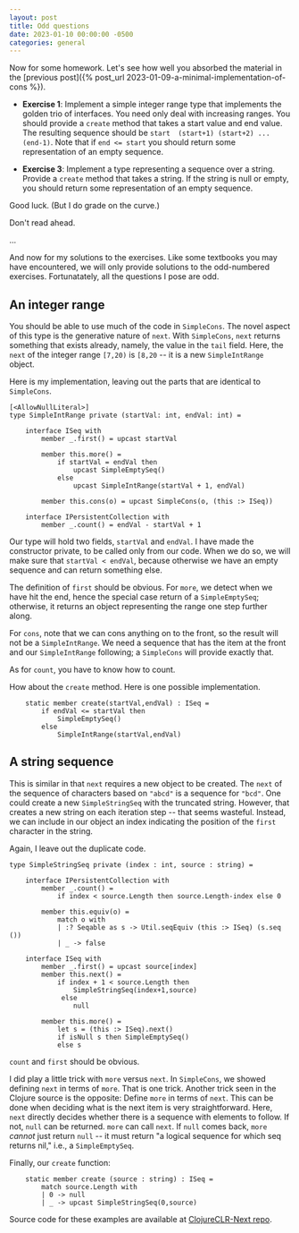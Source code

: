 ```yaml
---
layout: post
title: Odd questions
date: 2023-01-10 00:00:00 -0500
categories: general
---
```


Now for some homework.  Let's see how well you absorbed the material in the [previous post]({% post_url 2023-01-09-a-minimal-implementation-of-cons %}).

- __Exercise 1__: Implement a simple integer range type that implements the golden trio of interfaces.  You need only deal with increasing ranges. You should provide a `create` method that takes a start value and end value.  The resulting sequence should be `start  (start+1) (start+2) ...  (end-1)`.  Note that if `end <= start` you should return some representation of an empty sequence.

- __Exercise 3__:  Implement a type representing a sequence over a string.  Provide a `create` method that takes a string.   If the string is null or empty, you should return some representation of an empty sequence.


Good luck.  (But I do grade on the curve.)

Don't read ahead.

...


And now for my solutions to the exercises.  Like some textbooks you may have encountered, we will only provide solutions to the odd-numbered exercises.  Fortunatately, all the questions I pose are odd.

## An integer range

You should be able to use much of the code in `SimpleCons`.  The novel aspect of this type is the generative nature of `next`.  With `SimpleCons`, `next` returns something that exists already, namely, the value in the `tail` field.  Here, the `next` of the integer range `[7,20)`  is `[8,20` -- it is a new `SimpleIntRange` object.

Here is my implementation, leaving out the parts that are identical to `SimpleCons`.

```F#
[<AllowNullLiteral>]
type SimpleIntRange private (startVal: int, endVal: int) =

    interface ISeq with
        member _.first() = upcast startVal

        member this.more() =
            if startVal = endVal then
                upcast SimpleEmptySeq()
            else
                upcast SimpleIntRange(startVal + 1, endVal)

        member this.cons(o) = upcast SimpleCons(o, (this :> ISeq))

    interface IPersistentCollection with
        member _.count() = endVal - startVal + 1
```

Our type will hold two fields, `startVal` and `endVal`.  I have made the constructor private, to be called only from our code. When we do so, we will make sure that `startVal < endVal`, because otherwise we have an empty sequence and can return something else.

The definition of `first` should be obvious.   For `more`, we detect when we have hit the end, hence the special case return of a `SimpleEmptySeq`; otherwise, it returns an object representing the range one step further along.

For `cons`, note that we can cons anything on to the front, so the result will not be a `SimpleIntRange`.  We need a sequence that has the item at the front and our `SimpleIntRange` following; a `SimpleCons` will provide exactly that.

As for `count`, you have to know how to count.

How about the `create` method.  Here is one possible implementation.

```F#    
    static member create(startVal,endVal) : ISeq = 
        if endVal <= startVal then  
            SimpleEmptySeq()
        else
            SimpleIntRange(startVal,endVal)
```


## A string sequence

This is similar in that `next` requires a new object to be created.  The `next` of the sequence of characters based on `"abcd"` is a sequence for `"bcd"`.  One could create a new `SimpleStringSeq` with the truncated string.  However, that creates a new string on each iteration step -- that seems wasteful.  Instead, we can include in our object an index indicating the position of the `first` character in the string.

Again, I leave out the duplicate code.

```F#
type SimpleStringSeq private (index : int, source : string) =

    interface IPersistentCollection with
        member _.count() = 
            if index < source.Length then source.Length-index else 0

        member this.equiv(o) =
            match o with
            | :? Seqable as s -> Util.seqEquiv (this :> ISeq) (s.seq ())
            | _ -> false

    interface ISeq with
        member _.first() = upcast source[index]
        member this.next() =
            if index + 1 < source.Length then
                SimpleStringSeq(index+1,source)
             else
                null
            
        member this.more() =
            let s = (this :> ISeq).next()
            if isNull s then SimpleEmptySeq()
            else s
```

`count` and `first` should be obvious.

I did play a little trick with `more` versus `next`.  In `SimpleCons`, we showed defining `next` in terms of `more`.  That is one trick.  Another trick seen in the Clojure source is the opposite: Define `more` in terms of `next`.  This can be done when deciding what is the next item is very straightforward.   Here, `next` directly decides whether there is a sequence with elements to follow.  If not, `null` can be returned.  `more` can call `next`.  If `null` comes back, `more` _cannot_ just return `null` -- it must return "a logical sequence for which seq returns nil," i.e., a `SimpleEmptySeq`.

Finally, our `create` function:

```F#
    static member create (source : string) : ISeq =
        match source.Length with
        | 0 -> null
        | _ -> upcast SimpleStringSeq(0,source)
```

Source code for these examples are available at [ClojureCLR-Next repo](https://github.com/dmiller/clojure-clr-next).